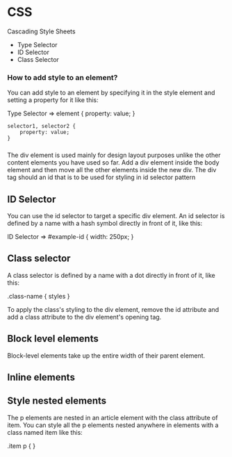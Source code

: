 # CSS
Cascading Style Sheets

- Type Selector
- ID Selector
- Class Selector

### How to add style to an element?
You can add style to an element by specifying it in the style element and setting a property for it like this:

Type Selector =>
    element {
    property: value;
    }

    selector1, selector2 {
        property: value;
    }

### <div>
The div element is used mainly for design layout purposes unlike the other content elements you have used so far. Add a div element inside the body element and then move all the other elements inside the new div.
The div tag should an id that is to be used for styling in id selector pattern  
<div id="example-id"> </div>

## ID Selector
You can use the id selector to target a specific div element. An id selector is defined by a name with a hash symbol directly in front of it, like this:

ID Selector =>
    #example-id {
    width: 250px;
    }

## Class selector
A class selector is defined by a name with a dot directly in front of it, like this:

.class-name {
  styles
}

To apply the class's styling to the div element, remove the id attribute and add a class attribute to the div element's opening tag. 

## Block level elements
Block-level elements take up the entire width of their parent element.

## Inline elements



## Style nested elements
The p elements are nested in an article element with the class attribute of item.
You can style all the p elements nested anywhere in elements with a class named item like this:

.item p { }